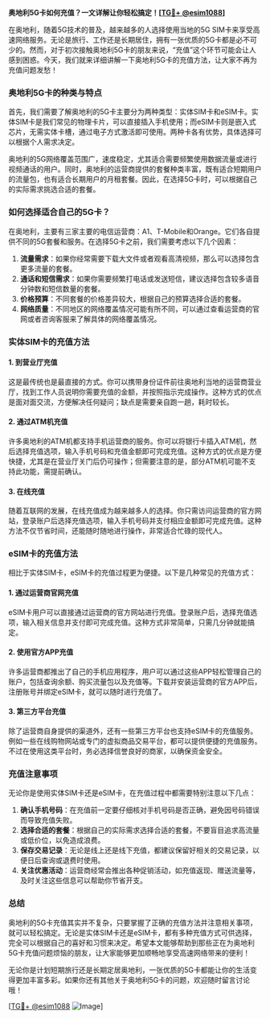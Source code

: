 **奥地利5G卡如何充值？一文详解让你轻松搞定！[[TG💪+ @esim1088](https://t.me/s/esim1088)]**

在奥地利，随着5G技术的普及，越来越多的人选择使用当地的5G SIM卡来享受高速网络服务。无论是旅行、工作还是长期居住，拥有一张优质的5G卡都是必不可少的。然而，对于初次接触奥地利5G卡的朋友来说，“充值”这个环节可能会让人感到困惑。今天，我们就来详细讲解一下奥地利5G卡的充值方法，让大家不再为充值问题发愁！

### 奥地利5G卡的种类与特点

首先，我们需要了解奥地利的5G卡主要分为两种类型：实体SIM卡和eSIM卡。实体SIM卡是我们常见的物理卡片，可以直接插入手机使用；而eSIM卡则是嵌入式芯片，无需实体卡槽，通过电子方式激活即可使用。两种卡各有优势，具体选择可以根据个人需求决定。

奥地利的5G网络覆盖范围广，速度稳定，尤其适合需要频繁使用数据流量或进行视频通话的用户。同时，奥地利的运营商提供的套餐种类丰富，既有适合短期用户的流量包，也有适合长期用户的月租套餐。因此，在选择5G卡时，可以根据自己的实际需求挑选合适的套餐。

### 如何选择适合自己的5G卡？

在奥地利，主要有三家主要的电信运营商：A1、T-Mobile和Orange。它们各自提供不同的5G套餐和服务。在选择5G卡之前，我们需要考虑以下几个因素：

1. **流量需求**：如果你经常需要下载大文件或者观看高清视频，那么可以选择包含更多流量的套餐。
2. **通话和短信需求**：如果你需要频繁打电话或发送短信，建议选择包含较多语音分钟数和短信数量的套餐。
3. **价格预算**：不同套餐的价格差异较大，根据自己的预算选择合适的套餐。
4. **网络质量**：不同地区的网络覆盖情况可能有所不同，可以通过查看运营商的官网或者咨询客服来了解具体的网络覆盖情况。

### 实体SIM卡的充值方法

#### 1. 到营业厅充值
这是最传统也是最直接的方式。你可以携带身份证件前往奥地利当地的运营商营业厅，找到工作人员说明你需要充值的金额，并按照指示完成操作。这种方式的优点是面对面交流，方便解决任何疑问；缺点是需要亲自跑一趟，耗时较长。

#### 2. 通过ATM机充值
许多奥地利的ATM机都支持手机运营商的服务。你可以将银行卡插入ATM机，然后选择充值选项，输入手机号码和充值金额即可完成充值。这种方式的优点是方便快捷，尤其是在营业厅关门后仍可操作；但需要注意的是，部分ATM机可能不支持此功能，需提前确认。

#### 3. 在线充值
随着互联网的发展，在线充值成为越来越多人的选择。你只需访问运营商的官方网站，登录账户后选择充值选项，输入手机号码并支付相应金额即可完成充值。这种方法不仅节省时间，还能随时随地进行操作，非常适合忙碌的现代人。

### eSIM卡的充值方法

相比于实体SIM卡，eSIM卡的充值过程更为便捷。以下是几种常见的充值方式：

#### 1. 通过运营商官网充值
eSIM卡用户可以直接通过运营商的官方网站进行充值。登录账户后，选择充值选项，输入相关信息并支付即可完成充值。这种方式非常简单，只需几分钟就能搞定。

#### 2. 使用官方APP充值
许多运营商都推出了自己的手机应用程序，用户可以通过这些APP轻松管理自己的账户，包括查询余额、购买流量包以及充值等。下载并安装运营商的官方APP后，注册账号并绑定eSIM卡，就可以随时进行充值了。

#### 3. 第三方平台充值
除了运营商自身提供的渠道外，还有一些第三方平台也支持eSIM卡的充值服务。例如一些在线购物网站或专门的虚拟商品交易平台，都可以提供便捷的充值服务。不过在使用这类平台时，务必选择信誉良好的商家，以确保资金安全。

### 充值注意事项

无论你是使用实体SIM卡还是eSIM卡，在充值过程中都需要特别注意以下几点：

1. **确认手机号码**：在充值前一定要仔细核对手机号码是否正确，避免因号码错误而导致充值失败。
2. **选择合适的套餐**：根据自己的实际需求选择合适的套餐，不要盲目追求高流量或低价位，以免造成浪费。
3. **保存交易记录**：无论是线上还是线下充值，都建议保留好相关的交易记录，以便日后查询或退费时使用。
4. **关注优惠活动**：运营商经常会推出各种促销活动，如充值返现、赠送流量等，及时关注这些信息可以帮助你节省开支。

### 总结

奥地利的5G卡充值其实并不复杂，只要掌握了正确的充值方法并注意相关事项，就可以轻松搞定。无论是实体SIM卡还是eSIM卡，都有多种充值方式可供选择，完全可以根据自己的喜好和习惯来决定。希望本文能够帮助到那些正在为奥地利5G卡充值问题烦恼的朋友，让大家能够更加顺畅地享受高速网络带来的便利！

无论你是计划短期旅行还是长期定居奥地利，一张优质的5G卡都能让你的生活变得更加丰富多彩。如果你还有其他关于奥地利5G卡的问题，欢迎随时留言讨论哦！

[[TG💪+ @esim1088](https://t.me/s/esim1088) ![Image](https://i.postimg.cc/4NQfJmqS/Snipaste-2025-05-13-00-14-12.png)]